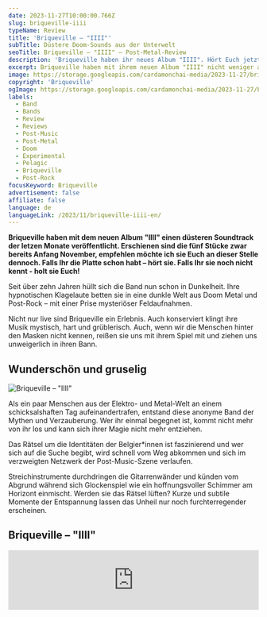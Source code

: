 ```yaml
---
date: 2023-11-27T10:00:00.766Z
slug: briqueville-iiii
typeName: Review
title: 'Briqueville – "IIII"'
subTitle: Düstere Doom-Sounds aus der Unterwelt
seoTitle: Briqueville – "IIII" – Post-Metal-Review
description: 'Briqueville haben ihr neues Album "IIII". Hört Euch jetzt den Soundtrack des Jahres an!'
excerpt: Briqueville haben mit ihrem neuen Album "IIII" nicht weniger als den Soundtrack des Jahres geliefert. Die fünf Stücke sind von schwerer Düsternis und Schönheit. Hört jetzt hier direkt rein und erfahrt möglicherweise das Geheimnis hinter der Band.
image: https://storage.googleapis.com/cardamonchai-media/2023-11-27/briqueville-iiii-png-imagine-181818_494949_1024_768/640.webp
copyright: 'Briqueville'
ogImage: https://storage.googleapis.com/cardamonchai-media/2023-11-27/briqueville-iiii-og-png-imagine-181818_383839_1200_628/640.webp
labels:
  - Band
  - Bands
  - Review
  - Reviews
  - Post-Music
  - Post-Metal
  - Doom
  - Experimental
  - Pelagic
  - Briqueville
  - Post-Rock
focusKeyword: Briqueville
advertisement: false
affiliate: false
language: de
languageLink: /2023/11/briqueville-iiii-en/
---
```


**Briqueville haben mit dem neuen Album "IIII" einen düsteren Soundtrack der letzen Monate veröffentlicht. Erschienen sind die fünf Stücke zwar bereits Anfang November, empfehlen möchte ich sie Euch an dieser Stelle dennoch. Falls Ihr die Platte schon habt – hört sie. Falls Ihr sie noch nicht kennt - holt sie Euch!**

Seit über zehn Jahren hüllt sich die Band nun schon in Dunkelheit. Ihre hypnotischen Klagelaute betten sie in eine dunkle Welt aus Doom Metal und Post-Rock – mit einer Prise mysteriöser Feldaufnahmen.

Nicht nur live sind Briqueville ein Erlebnis. Auch konserviert klingt ihre Musik mystisch, hart und grüblerisch. Auch, wenn wir die Menschen hinter den Masken nicht kennen, reißen sie uns mit ihrem Spiel mit und ziehen uns unweigerlich in ihren Bann.

## Wunderschön und gruselig

![Briqueville – "IIII"](https://storage.googleapis.com/cardamonchai-media/2023-11-27/briqueville-iiii-review-jpg-imagine-989898_838383_800_800/640.webp 'Briqueville – "IIII"')

Als ein paar Menschen aus der Elektro- und Metal-Welt an einem schicksalshaften Tag aufeinandertrafen, entstand diese anonyme Band der Mythen und Verzauberung. Wer ihr einmal begegnet ist, kommt nicht mehr von ihr los und kann sich ihrer Magie nicht mehr entziehen.

Das Rätsel um die Identitäten der Belgier\*innen ist faszinierend und wer sich auf die Suche begibt, wird schnell vom Weg abkommen und sich im verzweigten Netzwerk der Post-Music-Szene verlaufen.

Streichinstrumente durchdringen die Gitarrenwänder und künden vom Abgrund während sich Glockenspiel wie ein hoffnungsvoller Schimmer am Horizont einmischt. Werden sie das Rätsel lüften? Kurze und subtile Momente der Entspannung lassen das Unheil nur noch furchterregender erscheinen.

## Briqueville – "IIII"

<iframe
  style="border: 0; width: 100%; height: 120px;"
  src="https://bandcamp.com/EmbeddedPlayer/album=3681691251/size=large/bgcol=ffffff/linkcol=5c9b72/tracklist=false/artwork=small/transparent=true/"
  seamless
>
  <a href="https://briqueville.bandcamp.com/album/iiii">
    IIII by B R I Q U E V I L L E
  </a>
</iframe>
